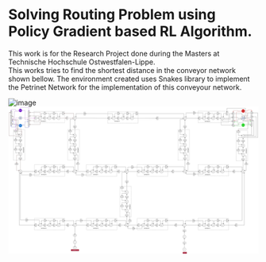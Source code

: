 # Solving Routing Problem using Policy Gradient based RL Algorithm.
This work is for the Research Project done during the Masters at Technische Hochschule Ostwestfalen-Lippe. <br />
This works tries to find the shortest distance in the conveyor network shown bellow. The environment created uses Snakes library to implement the Petrinet Network for the implementation of this conveyour network.

![image](https://github.com/sachin301195/Research-Project/assets/48790456/1822d349-bd86-4158-9790-de9621a80039)
![alt text](https://github.com/sachin301195/Research-Project/blob/main/Upodated%20PERTINET%20(1).jpg)
